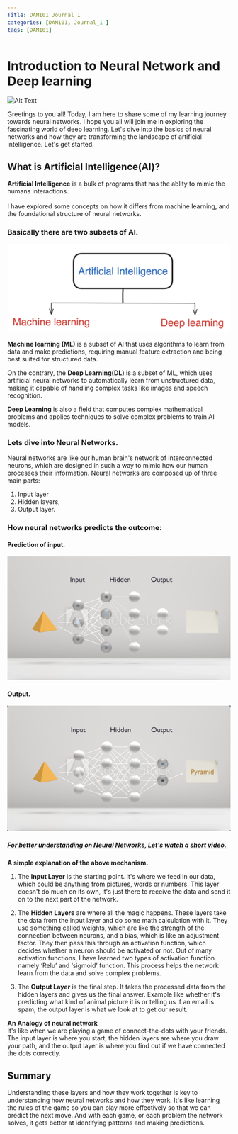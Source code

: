 ```yaml
---
Title: DAM101 Journal 1
categories: [DAM101, Journal_1 ]
tags: [DAM101]
---
```


# Introduction to Neural Network and Deep learning

![Alt Text](https://tenor.com/view/person-of-interest-poi-the-machine-neuron-activation-neural-network-gif-23102996.gif)

Greetings to you all! Today, I am here to share some of my learning journey towards neural networks. I hope you all will join me in exploring the fascinating world of deep learning. Let's dive into the basics of neural networks and how they are transforming the landscape of artificial intelligence. Let's get started.

## What is Artificial Intelligence(AI)?

**Artificial Intelligence** is a bulk of programs that has the ablity to mimic the humans interactions.<br>
<br>
I have explored some concepts on how it differs from machine learning, and the foundational structure of neural networks.
<br>
### Basically there are two subsets of AI.
![alt text](../DAM_img/dif_bt<DEEPNML.png)

**Machine learning (ML)** is a subset of AI that uses algorithms to learn from data and make predictions, requiring manual feature extraction and being best suited for structured data. 

On the contrary, the **Deep Learning(DL)** is a subset of ML, which uses artificial neural networks to automatically learn from unstructured data, making it capable of handling complex tasks like images and speech recognition.

**Deep Learning** is also a field that computes complex mathematical problems and applies techniques  to solve complex problems to train AI models. 

### Lets dive into Neural Networks.
Neural networks are like our human brain's network of interconnected neurons, which are designed in such a way to mimic how our human  processes their  information. Neural networks are composed up of three main parts:
1. Input layer
2. Hidden layers,
3. Output layer.<br>

### How neural networks predicts the outcome:
#### Prediction of input.
![alt text](../DAM_img/before.png)
#### Output.
![alt text](../DAM_img/after.png)

##### [For better understanding on Neural Networks, Let's watch a short video.](https://v.ftcdn.net/02/89/69/83/240_F_289698304_0YIIGyNxFFQzjJmkUnBATeEew9tnZSDQ_ST.mp4)
**A simple explanation of the above mechanism.**

1. The **Input Layer** is the starting point. It's where we feed in our data, which could be anything from pictures, words or numbers. This layer doesn't do much on its own, it's just there to receive the data and send it on to the next part of the network.

2. The **Hidden Layers** are where all the magic happens. These layers take the data from the input layer and do some math calculation with it. They use something called weights, which are like the strength of the connection between neurons, and a bias, which is like an adjustment factor. They then pass this through an activation function, which decides whether a neuron should be activated or not. Out of many activation functions, I have learned two types of activation function namely ‘Relu’ and ‘sigmoid’ function.  This process helps the network learn from the data and solve complex problems.

3. The **Output Layer** is the final step. It takes the processed data from the hidden layers and gives us the final answer. Example like whether it's predicting what kind of animal picture it is  or telling us if an email is spam, the output layer is what we look at to get our result.

**An Analogy of neural network**<br>
It's like when we are playing a game of connect-the-dots with your friends. The input layer is where you start, the hidden layers are where you draw your path, and the output layer is where you find out if we have connected the dots correctly.

## Summary
Understanding these layers and how they work together is key to understanding how neural networks and how they work. It's like learning the rules of the game so you can play more effectively so that we can predict the next move. And with each game, or each problem the network solves, it gets better at identifying patterns and making predictions.
